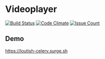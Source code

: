 # Videoplayer

[![Build Status](https://travis-ci.org/johnromanoff/videoplayer.svg?branch=master)](https://travis-ci.org/johnromanoff/videoplayer)
[![Code Climate](https://codeclimate.com/github/johnromanoff/videoplayer/badges/gpa.svg)](https://codeclimate.com/github/johnromanoff/videoplayer)
[![Issue Count](https://codeclimate.com/github/johnromanoff/videoplayer/badges/issue_count.svg)](https://codeclimate.com/github/johnromanoff/videoplayer)


## Demo
  https://loutish-celery.surge.sh